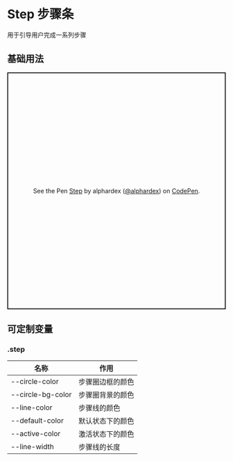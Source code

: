 # Step 步骤条

用于引导用户完成一系列步骤

## 基础用法

<p class="codepen" data-height="545" data-theme-id="dark" data-default-tab="html,result" data-user="alphardex" data-slug-hash="WNQROLq" style="height: 545px; box-sizing: border-box; display: flex; align-items: center; justify-content: center; border: 2px solid; margin: 1em 0; padding: 1em;" data-pen-title="Step">
  <span>See the Pen <a href="https://codepen.io/alphardex/pen/WNQROLq">
  Step</a> by alphardex (<a href="https://codepen.io/alphardex">@alphardex</a>)
  on <a href="https://codepen.io">CodePen</a>.</span>
</p>
<script async src="https://static.codepen.io/assets/embed/ei.js"></script>

## 可定制变量

### .step

| 名称              | 作用             |
| ----------------- | ---------------- |
| --circle-color    | 步骤圈边框的颜色 |
| --circle-bg-color | 步骤圈背景的颜色 |
| --line-color      | 步骤线的颜色     |
| --default-color   | 默认状态下的颜色 |
| --active-color    | 激活状态下的颜色 |
| --line-width      | 步骤线的长度     |
